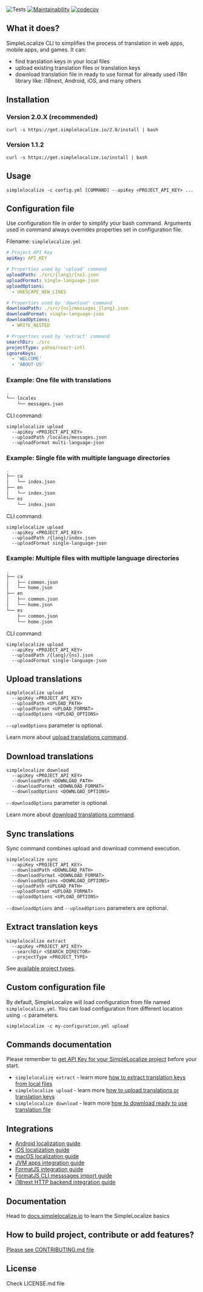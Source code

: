 

![Tests](https://github.com/simplelocalize/simplelocalize-cli/workflows/Run%20Tests/badge.svg)
[![Maintainability](https://api.codeclimate.com/v1/badges/af2f6a7680929a8dba41/maintainability)](https://codeclimate.com/github/simplelocalize/simplelocalize-cli/maintainability)
[![codecov](https://codecov.io/gh/simplelocalize/simplelocalize-cli/branch/master/graph/badge.svg)](https://codecov.io/gh/simplelocalize/simplelocalize-cli)

## What it does?

SimpleLocalize CLI to simplifies the process of translation in web apps, mobile apps, and games. It can:
- find translation keys in your local files
- upload existing translation files or translation keys
- download translation file in ready to use format for already used i18n library like: i18next, Android, iOS, and many others


## Installation

### Version 2.0.X (recommended)
```shell
curl -s https://get.simplelocalize.io/2.0/install | bash
```

### Version 1.1.2
```shell
curl -s https://get.simplelocalize.io/install | bash
```

## Usage

```shell
simplelocalize -c config.yml [COMMAND] --apiKey <PROJECT_API_KEY> ...
```

## Configuration file
Use configuration file in order to simplify your bash command. Arguments used in command always overrides properties set in configuration file.

Filename: `simplelocalize.yml`

```yaml
# Project API Key
apiKey: API_KEY

# Properties used by 'upload' command
uploadPath: ./src/{lang}/{ns}.json
uploadFormat: single-language-json
uploadOptions:
  - UNESCAPE_NEW_LINES

# Properties used by 'download' command
downloadPath: ./src/{ns}/messages_{lang}.json
downloadFormat: single-language-json
downloadOptions:
  - WRITE_NESTED

# Properties used by 'extract' command
searchDir: ./src
projectType: yahoo/react-intl
ignoreKeys:
  - 'WELCOME'
  - 'ABOUT-US'
```

### Example: One file with translations

```bash
.
└── locales
    └── messages.json
```

CLI command:
```
simplelocalize upload 
  --apiKey <PROJECT_API_KEY>
  --uploadPath /locales/messages.json
  --uploadFormat multi-language-json
```


### Example: Single file with multiple language directories

```bash
.
├── ca
│   └── index.json
├── en
│   └── index.json
└── es
    └── index.json
```

CLI command:
```
simplelocalize upload 
  --apiKey <PROJECT_API_KEY>
  --uploadPath /{lang}/index.json
  --uploadFormat single-language-json
```

### Example: Multiple files with multiple language directories

```bash
.
├── ca
│   ├── common.json
│   └── home.json
├── en
│   ├── common.json
│   └── home.json
└── es
    ├── common.json
    └── home.json
```

CLI command:
```
simplelocalize upload 
  --apiKey <PROJECT_API_KEY>
  --uploadPath /{lang}/{ns}.json
  --uploadFormat single-language-json
```

## Upload translations

```shell
simplelocalize upload 
  --apiKey <PROJECT_API_KEY>
  --uploadPath <UPLOAD_PATH>
  --uploadFormat <UPLOAD_FORMAT>
  --uploadOptions <UPLOAD_OPTIONS>
```

`--uploadOptions` parameter is optional.

Learn more about [upload translations command](https://simplelocalize.io/docs/cli/upload-translations/).

## Download translations

```shell
simplelocalize download 
  --apiKey <PROJECT_API_KEY>
  --downloadPath <DOWNLOAD_PATH>
  --downloadFormat <DOWNLOAD_FORMAT>
  --downloadOptions <DOWNLOAD_OPTIONS>
```

`--downloadOptions` parameter is optional.

Learn more about [download translations command](https://simplelocalize.io/docs/cli/download-translations/).

## Sync translations
Sync command combines upload and download commend execution.
```properties
simplelocalize sync 
  --apiKey <PROJECT_API_KEY>
  --downloadPath <DOWNLOAD_PATH>
  --downloadFormat <DOWNLOAD_FORMAT>
  --downloadOptions <DOWNLOAD_OPTIONS>
  --uploadPath <UPLOAD_PATH>
  --uploadFormat <UPLOAD_FORMAT>
  --uploadOptions <UPLOAD_OPTIONS>
```

`--downloadOptions` and `--uploadOptions` parameters are optional.

## Extract translation keys

```properties
simplelocalize extract 
  --apiKey <PROJECT_API_KEY>
  --searchDir <SEARCH_DIRECTOR>
  --projectType <PROJECT_TYPE> 
```

See [available project types](https://simplelocalize.io/docs/cli/i18n-keys-extraction/).

## Custom configuration file
By default, SimpleLocalize will load configuration from file named `simplelocalize.yml`. You can load configuration from different location using `-c` parameters.

```properties
simplelocalize -c my-configuration.yml upload
```

## Commands documentation

Please remember to [get API Key for your SimpleLocalize project](https://simplelocalize.io/docs/cli/get-started/) before your start.

- `simplelocalize extract` - learn more [how to extract translation keys from local files](https://simplelocalize.io/docs/cli/i18n-keys-extraction/)
- `simplelocalize upload` - learn more [how to upload translations or translation keys](https://simplelocalize.io/docs/cli/upload-translations/)
- `simplelocalize download` - learn more [how to download ready to use translation file](https://simplelocalize.io/docs/cli/download-translations/)

## Integrations 

- [Android localization guide](https://simplelocalize.io/docs/integrations/android/)
- [iOS localization guide](https://simplelocalize.io/docs/integrations/ios-macos/)
- [macOS localization guide](https://simplelocalize.io/docs/integrations/ios-macos/)
- [JVM apps integration guide](https://simplelocalize.io/docs/file-formats/java-properties/)
- [FormatJS integration guide](https://simplelocalize.io/docs/integrations/format-js/)
- [FormatJS CLI messsages import guide](https://simplelocalize.io/docs/integrations/format-js-cli/)
- [i18next HTTP backend integration guide](https://simplelocalize.io/docs/integrations/i18next/)

## Documentation 

Head to [docs.simplelocalize.io](https://simplelocalize.io/docs/cli/get-started/) to learn the SimpleLocalize basics

## How to build project, contribute or add features?

[Please see CONTRIBUTING.md file](https://github.com/simplelocalize/simplelocalize-cli/blob/bd71926809085048bbe76ec1fea205c70f885acb/CONTRIBUTING.md)

## License

Check LICENSE.md file

